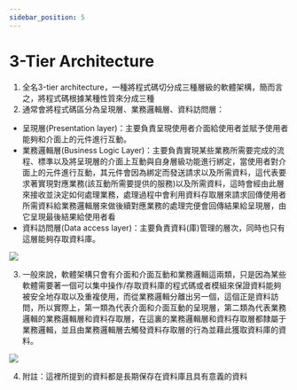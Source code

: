 ```yaml
---
sidebar_position: 5
---
```


# 3-Tier Architecture 

1. 全名3-tier architecture，一種將程式碼切分成三種層級的軟體架構，簡而言之，將程式碼根據某種性質來分成三種
2. 通常會將程式碼區分為呈現層、業務邏輯層、資料訪問層：
 - 呈現層(Presentation layer)：主要負責呈現使用者介面給使用者並賦予使用者能夠和介面上的元件進行互動。
 - 業務邏輯層(Business Logic Layer)：主要負責實現某些業務所需要完成的流程、標準以及將呈現層的介面上互動與自身層級功能進行綁定，當使用者對介面上的元件進行互動，其元件會因為綁定而發送請求以及所需資料，這代表要求著實現對應業務(該互動所需要提供的服務)以及所需資料，這時會經由此層來接收並決定如何處理業務，處理過程中會利用資料存取層來請求回傳使用者所需資料給業務邏輯層來做後續對應業務的處理完便會回傳結果給呈現層，由它呈現最後結果給使用者看
 - 資料訪問層(Data access layer)：主要負責資料(庫)管理的層次，同時也只有這層能夠存取資料庫。

 ![](https://res.cloudinary.com/dqfxgtyoi/image/upload/v1634048134/blog/SE/3-tier-arch_qpiq53.png)

3. 一般來說，軟體架構只會有介面和介面互動和業務邏輯這兩類，只是因為某些軟體需要著一個可以集中操作/存取資料庫的程式碼或者模組來保證資料能夠被安全地存取以及重複使用，而從業務邏輯分離出另一個，這個正是資料訪問，所以實際上，第一類為代表介面和介面互動的呈現層，第二類為代表業務邏輯的業務邏輯層和資料存取層，在這裏的業務邏輯層和資料存取層都隸屬于業務邏輯，並且由業務邏輯層去觸發資料存取層的行為並藉此獲取資料庫的資料。

![](https://res.cloudinary.com/dqfxgtyoi/image/upload/v1634049406/blog/SE/2-tier-simple-arch_xgicv5.png)

4. 附註：這裡所提到的資料都是長期保存在資料庫且具有意義的資料